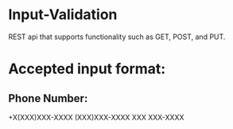 
# Input-Validation
REST api that supports functionality such as GET, POST, and PUT.

# Accepted input format:
## Phone Number: 
+X(XXX)XXX-XXXX
(XXX)XXX-XXXX
XXX XXX-XXXX



 


